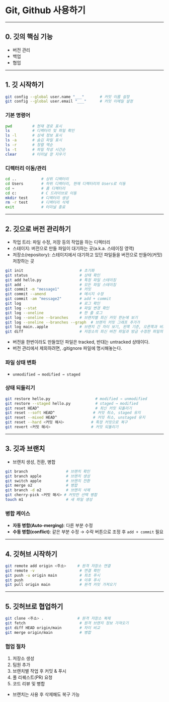 # Git, Github 사용하기

---

## 0. 깃의 핵심 기능
- 버전 관리
- 백업
- 협업

---

## 1. 깃 시작하기

```bash
git config --global user.name "___"       # 커밋 이름 설정
git config --global user.email "___"      # 커밋 이메일 설정
```

### 기본 명령어

```bash
pwd         # 현재 경로 표시
ls          # 디렉터리 및 파일 확인
ls -l       # 상세 정보 표시
ls -a       # 숨김 파일 표시
ls -r       # 정렬 역순
ls -t       # 파일 작성 시간순
clear       # 터미널 창 지우기
```

### 디렉터리 이동/관리

```bash
cd ..           # 상위 디렉터리
cd Users        # 하위 디렉터리, 현재 디렉터리의 Users로 이동
cd ~            # 홈 디렉터리
cd c:           # C 드라이브로 이동
mkdir test      # 디렉터리 생성
rm -r test      # 디렉터리 삭제
exit            # 터미널 종료
```

---

## 2. 깃으로 버전 관리하기

- 작업 트리: 파일 수정, 저장 등의 작업을 하는 디렉터리
- 스테이지: 버전으로 만들 파일이 대기하는 곳(a.k.a. 스테이징 영역)
- 저장소(repository): 스테이지에서 대기하고 있던 파일들을 버전으로 만들어(커밋) 저장하는 곳

```bash
git init                         # 초기화
git status                       # 상태 확인
git add hello.py                 # 특정 파일 스테이징
git add .                        # 모든 파일 스테이징
git commit -m "message1"         # 커밋
git commit --amend               # 메시지 수정
git commit -am "message2"        # add + commit
git log                          # 로그 확인
git log --stat                   # 파일 변경 확인
git log --oneline                # 한 줄 로그
git log --oneline --branches     # 브랜치별 최신 커밋 한눈에 보기
git log --oneline --branches --graph  # 브랜치 커밋 그래프 추가가
git log main..apple              # 브랜치 간 차이 보기, 왼쪽 기준, 오른쪽과 비교. main에는 없고 apple에만 있는 커밋을 보여준다.
git diff                         # 저장소의 최신 버전 파일과 방금 수정한 파일의 차이 보기, VSCODE는 우측 상단의 ‘변경 내용 열기’를 통해 확인 가능
```

- 버전을 한번이라도 만들었던 파일은 tracked, 반대는 untracked 상태이다.
- 버전 관리에서 제외하려면, .gitignore 파일에 명시해놓는다.

### 파일 상태 변화
- `unmodified → modified → staged`

### 상태 되돌리기

```bash
git restore hello.py                    # modified → unmodified
git restore --staged hello.py           # staged → modified
git reset HEAD^                         # 최신 커밋 되돌리기
git reset --soft HEAD^                 # 커밋 취소, staged 유지
git reset --mixed HEAD^                # 커밋 취소, unstaged 유지
git reset --hard <커밋 해시>            # 특정 커밋으로 복구
git revert <커밋 해시>                  # 커밋 되돌리기
```

---

## 3. 깃과 브랜치

- 브랜치 생성, 전환, 병합

```bash
git branch                 # 브랜치 확인
git branch apple           # 브랜치 생성
git switch apple           # 브랜치 전환
git merge o2               # 병합
git branch -d o2           # 브랜치 삭제
git cherry-pick <커밋 해시> # 커밋만 선택 병합
touch m1                   # 새 파일 생성
```

### 병합 케이스

- **자동 병합(Auto-merging)**: 다른 부분 수정
- **수동 병합(conflict)**: 같은 부분 수정 → 수락 버튼으로 조정 후 `add + commit` 필요

---

## 4. 깃허브 시작하기

```bash
git remote add origin <주소>     # 원격 저장소 연결
git remote -v                    # 연결 확인
git push -u origin main          # 최초 푸시
git push                         # 이후 푸시
git pull origin main             # 원격 커밋 가져오기
```

---

## 5. 깃허브로 협업하기

```bash
git clone <주소> .               # 원격 저장소 복제
git fetch                        # 원격 브랜치 정보 가져오기
git diff HEAD origin/main        # 차이 비교
git merge origin/main            # 병합
```

### 협업 절차
1. 저장소 생성
2. 팀원 추가
3. 브랜치별 작업 후 커밋 & 푸시
4. 풀 리퀘스트(PR) 요청
5. 코드 리뷰 및 병합

- 브랜치는 사용 후 삭제해도 복구 가능